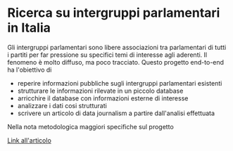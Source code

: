 # Ricerca su intergruppi parlamentari in Italia

Gli intergruppi parlamentari sono libere associazioni tra parlamentari di tutti i partiti per far pressione su specifici temi di interesse agli aderenti. Il fenomeno è molto diffuso, ma poco tracciato. 
Questo progetto end-to-end ha l'obiettivo di

- reperire informazioni pubbliche sugli intergruppi parlamentari esistenti
- strutturare le informazioni rilevate in un piccolo database
- arricchire il database con informazioni esterne di interesse
- analizzare i dati cosi strutturati
- scrivere un articolo di data journalism a partire dall'analisi effettuata

Nella nota metodologica maggiori specifiche sul progetto

[Link all'articolo](https://medium.com/@jprimav/la-crisi-dei-partiti-e-un-canale-alternativo-di-comunicazione-tra-societ%C3%A0-e-istituzioni-gli-3a78bafeb315#.l5n4lft2k)

